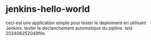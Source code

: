 # jenkins-hello-world
ceci est une application simple pour tester le deploiment en utilisant Jenkins.
tester le declanchement automatique du pipline.
test 202406252049file